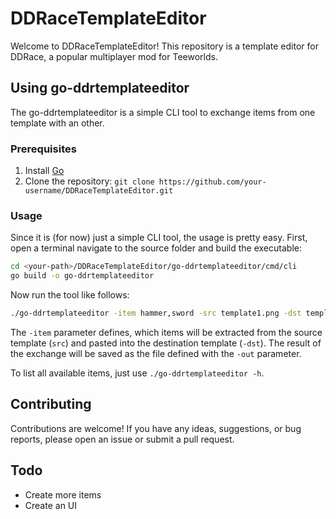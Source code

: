 # DDRaceTemplateEditor

Welcome to DDRaceTemplateEditor! This repository is a template editor for DDRace, a popular multiplayer mod for Teeworlds.

## Using go-ddrtemplateeditor

The go-ddrtemplateeditor is a simple CLI tool to exchange items from one template with an other.

### Prerequisites

1. Install [Go](https://go.dev/doc/install)
2. Clone the repository: `git clone https://github.com/your-username/DDRaceTemplateEditor.git`

### Usage

Since it is (for now) just a simple CLI tool, the usage is pretty easy. 
First, open a terminal navigate to the source folder and build the executable:

```bash
cd <your-path>/DDRaceTemplateEditor/go-ddrtemplateeditor/cmd/cli
go build -o go-ddrtemplateeditor
```

Now run the tool like follows:

```bash
./go-ddrtemplateeditor -item hammer,sword -src template1.png -dst template2.png -out output.png
```

The `-item` parameter defines, which items will be extracted from the source template (`src`) and pasted into the destination template (`-dst`). The result of the exchange will be saved as the file defined with the `-out` parameter.

To list all available items, just use `./go-ddrtemplateeditor -h`.

## Contributing

Contributions are welcome! If you have any ideas, suggestions, or bug reports, please open an issue or submit a pull request.

## Todo
- Create more items
- Create an UI